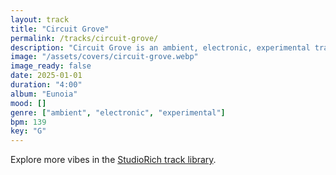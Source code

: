 ```yaml
---
layout: track
title: "Circuit Grove"
permalink: /tracks/circuit-grove/
description: "Circuit Grove is an ambient, electronic, experimental track. Mood: digital calm, synthetic motion. A sonic grove pulses under scattered melodic sparks."
image: "/assets/covers/circuit-grove.webp"
image_ready: false
date: 2025-01-01
duration: "4:00"
album: "Eunoia"
mood: []
genre: ["ambient", "electronic", "experimental"]
bpm: 139
key: "G"
---
```


Explore more vibes in the [StudioRich track library](/tracks/).
